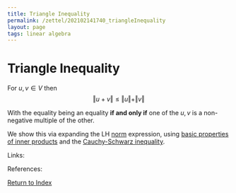 ```yaml
---
title: Triangle Inequality
permalink: /zettel/202102141740_triangleInequality
layout: page
tags: linear algebra
---
```

# Triangle Inequality

For $u, v \in V$ then
$$
\Vert u + v \Vert \leq \Vert u \Vert + \Vert v \Vert
$$

With the equality being an equality **if and only if** one of the $u, v$ is a non-negative multiple of the other.

We show this via expanding the LH [norm](202102141717_normDefinition) expression, using [basic properties of inner products](202102141654_innerProductDefinition) and the 
[Cauchy-Schwarz inequality](202102141737_cauchySchwarzInequality).

Links: 

References: 

[Return to Index](index)